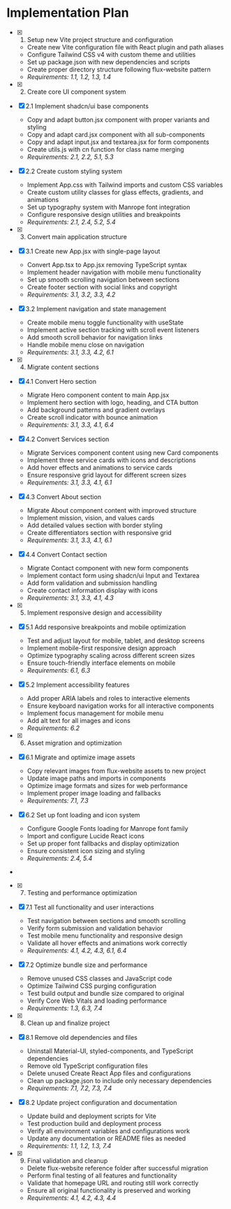# Implementation Plan

- [x] 1. Setup new Vite project structure and configuration





  - Create new Vite configuration file with React plugin and path aliases
  - Configure Tailwind CSS v4 with custom theme and utilities
  - Set up package.json with new dependencies and scripts
  - Create proper directory structure following flux-website pattern
  - _Requirements: 1.1, 1.2, 1.3, 1.4_

- [x] 2. Create core UI component system





- [x] 2.1 Implement shadcn/ui base components


  - Copy and adapt button.jsx component with proper variants and styling
  - Copy and adapt card.jsx component with all sub-components
  - Copy and adapt input.jsx and textarea.jsx for form components
  - Create utils.js with cn function for class name merging
  - _Requirements: 2.1, 2.2, 5.1, 5.3_

- [x] 2.2 Create custom styling system


  - Implement App.css with Tailwind imports and custom CSS variables
  - Create custom utility classes for glass effects, gradients, and animations
  - Set up typography system with Manrope font integration
  - Configure responsive design utilities and breakpoints
  - _Requirements: 2.1, 2.4, 5.2, 5.4_

- [x] 3. Convert main application structure





- [x] 3.1 Create new App.jsx with single-page layout


  - Convert App.tsx to App.jsx removing TypeScript syntax
  - Implement header navigation with mobile menu functionality
  - Set up smooth scrolling navigation between sections
  - Create footer section with social links and copyright
  - _Requirements: 3.1, 3.2, 3.3, 4.2_

- [x] 3.2 Implement navigation and state management



  - Create mobile menu toggle functionality with useState
  - Implement active section tracking with scroll event listeners
  - Add smooth scroll behavior for navigation links
  - Handle mobile menu close on navigation
  - _Requirements: 3.1, 3.3, 4.2, 6.1_

- [x] 4. Migrate content sections





- [x] 4.1 Convert Hero section


  - Migrate Hero component content to main App.jsx
  - Implement hero section with logo, heading, and CTA button
  - Add background patterns and gradient overlays
  - Create scroll indicator with bounce animation
  - _Requirements: 3.1, 3.3, 4.1, 6.4_

- [x] 4.2 Convert Services section


  - Migrate Services component content using new Card components
  - Implement three service cards with icons and descriptions
  - Add hover effects and animations to service cards
  - Ensure responsive grid layout for different screen sizes
  - _Requirements: 3.1, 3.3, 4.1, 6.1_

- [x] 4.3 Convert About section


  - Migrate About component content with improved structure
  - Implement mission, vision, and values cards
  - Add detailed values section with border styling
  - Create differentiators section with responsive grid
  - _Requirements: 3.1, 3.3, 4.1, 6.1_

- [x] 4.4 Convert Contact section


  - Migrate Contact component with new form components
  - Implement contact form using shadcn/ui Input and Textarea
  - Add form validation and submission handling
  - Create contact information display with icons
  - _Requirements: 3.1, 3.3, 4.1, 4.3_

- [x] 5. Implement responsive design and accessibility





- [x] 5.1 Add responsive breakpoints and mobile optimization


  - Test and adjust layout for mobile, tablet, and desktop screens
  - Implement mobile-first responsive design approach
  - Optimize typography scaling across different screen sizes
  - Ensure touch-friendly interface elements on mobile
  - _Requirements: 6.1, 6.3_

- [x] 5.2 Implement accessibility features


  - Add proper ARIA labels and roles to interactive elements
  - Ensure keyboard navigation works for all interactive components
  - Implement focus management for mobile menu
  - Add alt text for all images and icons
  - _Requirements: 6.2_

- [x] 6. Asset migration and optimization





- [x] 6.1 Migrate and optimize image assets


  - Copy relevant images from flux-website assets to new project
  - Update image paths and imports in components
  - Optimize image formats and sizes for web performance
  - Implement proper image loading and fallbacks
  - _Requirements: 7.1, 7.3_

- [x] 6.2 Set up font loading and icon system


  - Configure Google Fonts loading for Manrope font family
  - Import and configure Lucide React icons
  - Set up proper font fallbacks and display optimization
  - Ensure consistent icon sizing and styling
  - _Requirements: 2.4, 5.4_
-

- [x] 7. Testing and performance optimization




- [x] 7.1 Test all functionality and user interactions



  - Test navigation between sections and smooth scrolling
  - Verify form submission and validation behavior
  - Test mobile menu functionality and responsive design
  - Validate all hover effects and animations work correctly
  - _Requirements: 4.1, 4.2, 4.3, 6.1, 6.4_

- [x] 7.2 Optimize bundle size and performance


  - Remove unused CSS classes and JavaScript code
  - Optimize Tailwind CSS purging configuration
  - Test build output and bundle size compared to original
  - Verify Core Web Vitals and loading performance
  - _Requirements: 1.3, 6.3, 7.4_

- [x] 8. Clean up and finalize project





- [x] 8.1 Remove old dependencies and files


  - Uninstall Material-UI, styled-components, and TypeScript dependencies
  - Remove old TypeScript configuration files
  - Delete unused Create React App files and configurations
  - Clean up package.json to include only necessary dependencies
  - _Requirements: 7.1, 7.2, 7.3, 7.4_

- [x] 8.2 Update project configuration and documentation


  - Update build and deployment scripts for Vite
  - Test production build and deployment process
  - Verify all environment variables and configurations work
  - Update any documentation or README files as needed
  - _Requirements: 1.1, 1.2, 1.3, 7.4_

- [x] 9. Final validation and cleanup





  - Delete flux-website reference folder after successful migration
  - Perform final testing of all features and functionality
  - Validate that homepage URL and routing still work correctly
  - Ensure all original functionality is preserved and working
  - _Requirements: 4.1, 4.2, 4.3, 4.4_